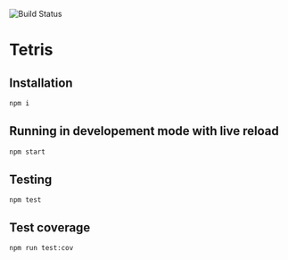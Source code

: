 ![Build Status](https://travis-ci.org/mterczynski/tetris-dom.svg?branch=master)

# Tetris

## Installation

```bash
npm i
```

## Running in developement mode with live reload

```bash
npm start
```

## Testing

```
npm test
```

## Test coverage

```
npm run test:cov
```
